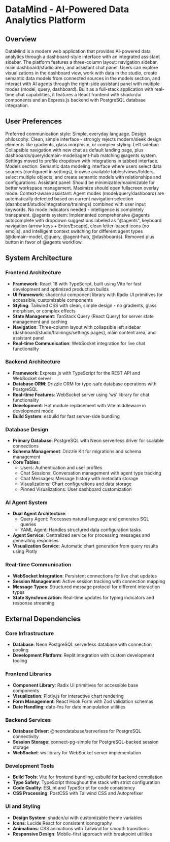 # DataMind - AI-Powered Data Analytics Platform

## Overview

DataMind is a modern web application that provides AI-powered data analytics through a dashboard-style interface with an integrated assistant sidebar. The platform features a three-column layout: navigation sidebar, main dashboard/studio area, and assistant chat panel. Users can explore visualizations in the dashboard view, work with data in the studio, create semantic data models from connected sources in the models section, and interact with AI agents through the right-side assistant panel with multiple modes (model, query, dashboard). Built as a full-stack application with real-time chat capabilities, it features a React frontend with shadcn/ui components and an Express.js backend with PostgreSQL database integration.

## User Preferences

Preferred communication style: Simple, everyday language.
Design philosophy: Clean, simple interface - strongly rejects modern/sleek design elements like gradients, glass morphism, or complex styling.
Left sidebar: Collapsible navigation with new chat as default landing page, plus dashboards/query/domain-model/agent-hub matching @agents system. Settings moved to profile dropdown with integrations in tabbed interface.
Models section: Semantic data modeling interface where users select data sources (configured in settings), browse available tables/views/folders, select multiple objects, and create semantic models with relationships and configurations.
Assistant panel: Should be minimizable/maximizable for better workspace management. Maximize should open fullscreen overlay mode.
Context-aware assistant: Agent modes (model/query/dashboard) are automatically detected based on current navigation selection (dashboard/studio/integrations/trainings) combined with user input keywords. No mode indicators needed - intelligence is completely transparent.
@agents system: Implemented comprehensive @agents autocomplete with dropdown suggestions labeled as "@agents", keyboard navigation (arrow keys + Enter/Escape), clean letter-based icons (no emojis), and intelligent context switching for different agent types (@domain-model, @query, @agent-hub, @dashboards). Removed plus button in favor of @agents workflow.

## System Architecture

### Frontend Architecture
- **Framework**: React 18 with TypeScript, built using Vite for fast development and optimized production builds
- **UI Framework**: shadcn/ui component library with Radix UI primitives for accessible, customizable components
- **Styling**: Tailwind CSS with clean, simple design - no gradients, glass morphism, or complex effects
- **State Management**: TanStack Query (React Query) for server state management and caching
- **Navigation**: Three-column layout with collapsible left sidebar (dashboard/studio/trainings/settings pages), main content area, and assistant panel
- **Real-time Communication**: WebSocket integration for live chat functionality

### Backend Architecture
- **Framework**: Express.js with TypeScript for the REST API and WebSocket server
- **Database ORM**: Drizzle ORM for type-safe database operations with PostgreSQL
- **Real-time Features**: WebSocket server using 'ws' library for chat functionality
- **Development**: Hot module replacement with Vite middleware in development mode
- **Build System**: esbuild for fast server-side bundling

### Database Design
- **Primary Database**: PostgreSQL with Neon serverless driver for scalable connections
- **Schema Management**: Drizzle Kit for migrations and schema management
- **Core Tables**:
  - Users: Authentication and user profiles
  - Chat Sessions: Conversation management with agent type tracking
  - Chat Messages: Message history with metadata storage
  - Visualizations: Chart configurations and data storage
  - Pinned Visualizations: User dashboard customization

### AI Agent System
- **Dual Agent Architecture**: 
  - Query Agent: Processes natural language and generates SQL queries
  - YAML Agent: Handles structured data configuration tasks
- **Agent Service**: Centralized service for processing messages and generating responses
- **Visualization Service**: Automatic chart generation from query results using Plotly

### Real-time Communication
- **WebSocket Integration**: Persistent connections for live chat updates
- **Session Management**: Active session tracking with connection mapping
- **Message Types**: Structured message protocol for different interaction types
- **State Synchronization**: Real-time updates for typing indicators and response streaming

## External Dependencies

### Core Infrastructure
- **Database**: Neon PostgreSQL serverless database with connection pooling
- **Development Platform**: Replit integration with custom development tooling

### Frontend Libraries
- **Component Library**: Radix UI primitives for accessible base components
- **Visualization**: Plotly.js for interactive chart rendering
- **Form Management**: React Hook Form with Zod validation schemas
- **Date Handling**: date-fns for date manipulation utilities

### Backend Services
- **Database Driver**: @neondatabase/serverless for PostgreSQL connectivity
- **Session Storage**: connect-pg-simple for PostgreSQL-backed session storage
- **WebSocket**: ws library for WebSocket server implementation

### Development Tools
- **Build Tools**: Vite for frontend bundling, esbuild for backend compilation
- **Type Safety**: TypeScript throughout the stack with strict configuration
- **Code Quality**: ESLint and TypeScript for code consistency
- **CSS Processing**: PostCSS with Tailwind CSS and Autoprefixer

### UI and Styling
- **Design System**: shadcn/ui with customizable theme variables
- **Icons**: Lucide React for consistent iconography
- **Animations**: CSS animations with Tailwind for smooth transitions
- **Responsive Design**: Mobile-first approach with breakpoint utilities